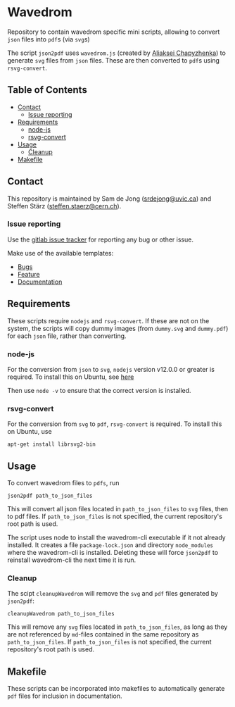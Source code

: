 # Wavedrom

Repository to contain wavedrom specific mini scripts, allowing to convert `json` files into `pdf`s (via `svg`s)

The script `json2pdf` uses `wavedrom.js` (created by [Aliaksei Chapyzhenka](https://github.com/wavedrom/wavedrom)) to generate `svg` files from `json` files.
These are then converted to `pdf`s using `rsvg-convert`.

## Table of Contents

* [Contact](#contact)
  + [Issue reporting](#issue-reporting)
* [Requirements](#requirements)
  + [node-js](#node-js)
  + [rsvg-convert](#rsvg-convert)
* [Usage](#usage)
  + [Cleanup](#cleanup)
* [Makefile](#makefile)

## Contact

This repository is maintained by Sam de Jong (<srdejong@uvic.ca>) and Steffen Stärz (<steffen.staerz@cern.ch>).

### Issue reporting
Use the [gitlab issue tracker](/../issues/new) for reporting any bug or other issue.

Make use of the available templates:
- [Bugs](/../issues?label_name[]=Bug)
- [Feature](/../issues?label_name[]=Feature)
- [Documentation](/../issues?label_name[]=Documentation)

## Requirements

These scripts require `nodejs` and `rsvg-convert`.
If these are not on the system, the scripts will copy dummy images (from `dummy.svg` and `dummy.pdf`) for each `json` file, rather than converting.

### node-js

For the conversion from `json` to `svg`, `nodejs` version v12.0.0 or greater is required.
To install this on Ubuntu, see [here](https://computingforgeeks.com/how-to-install-nodejs-on-ubuntu-debian-linux-mint/)

Then use `node -v` to ensure that the correct version is installed.

### rsvg-convert

For the conversion from `svg` to `pdf`, `rsvg-convert` is required.
To install this on Ubuntu, use
```
apt-get install librsvg2-bin
```

## Usage

To convert wavedrom files to `pdfs`, run

```
json2pdf path_to_json_files
```

This will convert all json files located in `path_to_json_files` to `svg` files, then to pdf files.
If `path_to_json_files` is not specified, the current repository's root path is used.

The script uses node to install the wavedrom-cli executable if it not already installed.
It creates a file `package-lock.json` and directory `node_modules` where the wavedrom-cli is installed.
Deleting these will force `json2pdf` to reinstall wavedrom-cli the next time it is run.

### Cleanup

The scipt `cleanupWavedrom` will remove the `svg` and `pdf` files generated by `json2pdf`:

```
cleanupWavedrom path_to_json_files
```
This will remove any `svg` files located in `path_to_json_files`, as long as they are not referenced by `md`-files contained in the same repository as `path_to_json_files`.
If `path_to_json_files` is not specified, the current repository's root path is used.

## Makefile

These scripts can be incorporated into makefiles to automatically generate `pdf` files for inclusion in documentation.
